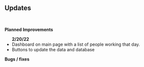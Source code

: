 <h2 style="text-align:left;">Updates</h1>
<br>
<p><b>Planned Improvements</b>
<ul><b>2/20/22</b>
<li>Dashboard on main page with a list of people working that day.</li>
<li>Buttons to update the data and database</li>
</ul>
</p>
<p><b>Bugs / fixes</b>
</p>
